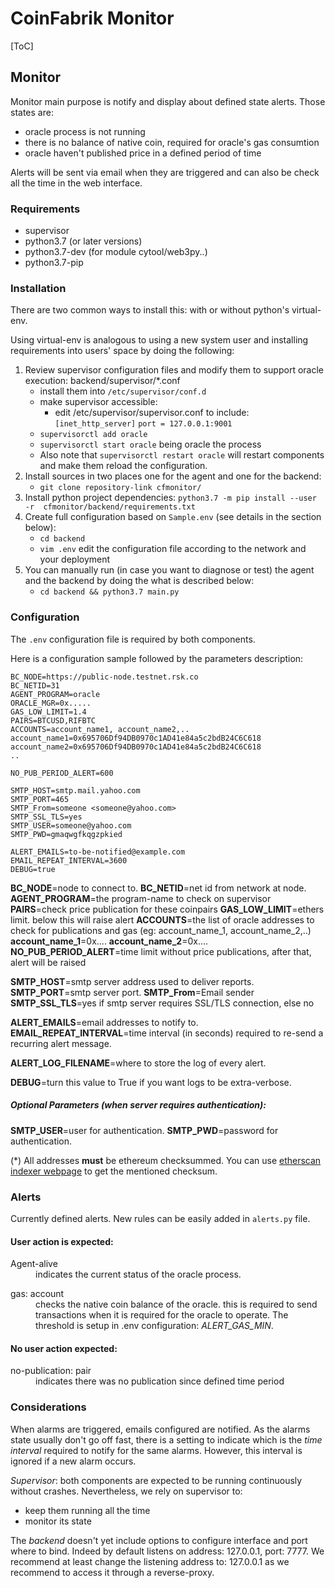 # CoinFabrik Monitor
[ToC]

## Monitor

Monitor main purpose is notify and display about defined state alerts. Those states are:

 * oracle process is not running
 * there is no balance of native coin, required for oracle's gas consumtion
 * oracle haven't published price in a defined period of time
 
Alerts will be sent via email when they are triggered and can also be check all the time in 
the web interface.

 
### Requirements

 * supervisor
 * python3.7  (or later versions)
 * python3.7-dev  (for module cytool/web3py..)
 * python3.7-pip

### Installation

There are two common ways to install this: with or without python's virtual-env.

Using virtual-env is analogous to using a new system user and installing requirements into users' space by doing the following:

1. Review supervisor configuration files and modify them to support oracle execution: backend/supervisor/*.conf
    * install them into `/etc/supervisor/conf.d`
    * make supervisor accessible:
        * edit /etc/supervisor/supervisor.conf to include:
            `[inet_http_server]`
            `port = 127.0.0.1:9001`
    * `supervisorctl add oracle`
    * `supervisorctl start oracle` being oracle the process
    * Also note that `supervisorctl restart oracle` will restart components and make them reload the configuration.
1. Install sources in two places one for the agent and one for the backend:
    * `git clone repository-link cfmonitor/`
1. Install python project dependencies: `python3.7 -m pip install --user -r  cfmonitor/backend/requirements.txt`
1. Create full configuration based on `Sample.env` (see details in the section below):
    * `cd backend`
    * `vim .env`  edit the configuration file according to the network and your deployment
1. You can manually run (in case you want to diagnose or test) the agent and the backend by doing the what is described below:
    * `cd backend && python3.7 main.py`


### Configuration

The `.env` configuration file is required by both components.

Here is a configuration sample followed by the parameters description:

```
BC_NODE=https://public-node.testnet.rsk.co
BC_NETID=31
AGENT_PROGRAM=oracle
ORACLE_MGR=0x.....  
GAS_LOW_LIMIT=1.4
PAIRS=BTCUSD,RIFBTC
ACCOUNTS=account_name1, account_name2,..
account_name1=0x695706Df94DB0970c1AD41e84a5c2bdB24C6C618
account_name2=0x695706Df94DB0970c1AD41e84a5c2bdB24C6C618
..

NO_PUB_PERIOD_ALERT=600

SMTP_HOST=smtp.mail.yahoo.com
SMTP_PORT=465
SMTP_From=someone <someone@yahoo.com>
SMTP_SSL_TLS=yes
SMTP_USER=someone@yahoo.com
SMTP_PWD=gmaqwgfkqgzpkied

ALERT_EMAILS=to-be-notified@example.com
EMAIL_REPEAT_INTERVAL=3600
DEBUG=true
```

**BC_NODE**=node to connect to.
**BC_NETID**=net id from network at node.
**AGENT_PROGRAM**=the program-name to check on supervisor
**PAIRS**=check price publication for these coinpairs
**GAS_LOW_LIMIT**=ethers limit. below this will raise alert
**ACCOUNTS**=the list of oracle addresses to check for publications and gas (eg: account_name_1, account_name_2,..)
**account_name_1**=0x....
**account_name_2**=0x....
**NO_PUB_PERIOD_ALERT**=time limit without price publications, after that, alert will be raised

**SMTP_HOST**=smtp server address used to deliver reports.
**SMTP_PORT**=smtp server port.
**SMTP_From**=Email sender <email address>
**SMTP_SSL_TLS**=yes if smtp server requires SSL/TLS connection, else no

**ALERT_EMAILS**=email addresses to notify to.
**EMAIL_REPEAT_INTERVAL**=time interval (in seconds) required to re-send a recurring alert message.

**ALERT_LOG_FILENAME**=where to store the log of every alert.

**DEBUG**=turn this value to True if you want logs to be extra-verbose.

##### Optional Parameters (when server requires authentication):

**SMTP_USER**=user for authentication.
**SMTP_PWD**=password for authentication.


(*) All addresses **must** be ethereum checksummed. 
You can use [etherscan indexer webpage](https://etherscan.io/address/address-to-checksum) to get the mentioned checksum.

### Alerts

Currently defined alerts. New rules can be easily added in `alerts.py` file.


#### User action is expected:
<dl>
  <dt>Agent-alive</dt>
  <dd>indicates the current status of the oracle process.</dd>
</dl>

<dl>
  <dt>gas: account</dt>
  <dd>checks the native coin balance of the oracle. this is required to send transactions when it is required for the oracle to operate. The threshold is setup in .env configuration: <em>ALERT_GAS_MIN</em>.</dd>

</dl>

#### No user action expected:
<dl>
  <dt>no-publication: pair</dt>
  <dd>indicates there was no publication since defined time period</dd>
</dl>


### Considerations

When alarms are triggered, emails configured are notified. As the alarms state usually don't go off fast, there is a setting to indicate which is the *time interval* required to notify for the same alarms. However, this interval is ignored if a new alarm occurs.


*Supervisor*: both components are expected to be running continuously without crashes. Nevertheless, we rely on supervisor to:
 * keep them running all the time
 * monitor its state

The *backend* doesn't yet include options to configure interface and port where to bind. Indeed by default listens on address: 127.0.0.1, port: 7777. We recommend at least change the listening address to: 127.0.0.1 as we recommend to access it through a reverse-proxy.
